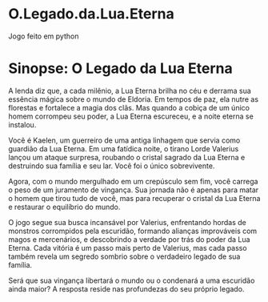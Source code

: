 # O.Legado.da.Lua.Eterna

Jogo feito em python 

# Sinopse: O Legado da Lua Eterna
A lenda diz que, a cada milênio, a Lua Eterna brilha no céu e derrama sua essência mágica sobre o mundo de Eldoria. Em tempos de paz, ela nutre as florestas e fortalece a magia dos clãs. Mas quando a cobiça de um único homem corrompeu seu poder, a Lua Eterna escureceu, e a noite eterna se instalou.

Você é Kaelen, um guerreiro de uma antiga linhagem que servia como guardião da Lua Eterna. Em uma fatídica noite, o tirano Lorde Valerius lançou um ataque surpresa, roubando o cristal sagrado da Lua Eterna e destruindo sua família e seu lar. Você foi o único sobrevivente.

Agora, com o mundo mergulhado em um crepúsculo sem fim, você carrega o peso de um juramento de vingança. Sua jornada não é apenas para matar o homem que tirou tudo de você, mas para recuperar o cristal da Lua Eterna e restaurar o equilíbrio do mundo.

O jogo segue sua busca incansável por Valerius, enfrentando hordas de monstros corrompidos pela escuridão, formando alianças improváveis com magos e mercenários, e descobrindo a verdade por trás do poder da Lua Eterna. Cada vitória é um passo mais perto de Valerius, mas cada passo também revela um segredo sombrio sobre o verdadeiro legado de sua família.

Será que sua vingança libertará o mundo ou o condenará a uma escuridão ainda maior? A resposta reside nas profundezas do seu próprio legado.